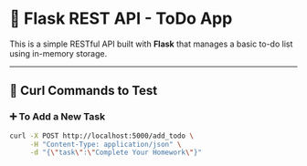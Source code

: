 # 📝 Flask REST API - ToDo App

This is a simple RESTful API built with **Flask** that manages a basic to-do list using in-memory storage.

---

## 🧪 Curl Commands to Test 

### ➕ To Add a New Task
```bash
curl -X POST http://localhost:5000/add_todo \
     -H "Content-Type: application/json" \
     -d "{\"task\":\"Complete Your Homework\"}"

